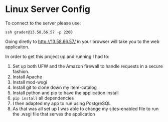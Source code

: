 # Linux Server Config

To connect to the server please use:
```
ssh grader@13.58.66.57 -p 2200
```

Going diretly to http://13.58.66.57/ in your browser will take you to the web applicaiton.

In order to get this project up and running I had to:

1. Set up both UFW and the Amazon firewall to handle requests in a secure fashion.
2. Install Apache
3. Install mod-wsgi
4. Install git to clone down my item-catalog
5. Install python and pip to have the application install
6. `pip install` all dependencies
7. I then adapted my app to run using PostgreSQL
8. As that was all set up I was able to change my sites-enabled file to run the .wsgi file that serves the application

